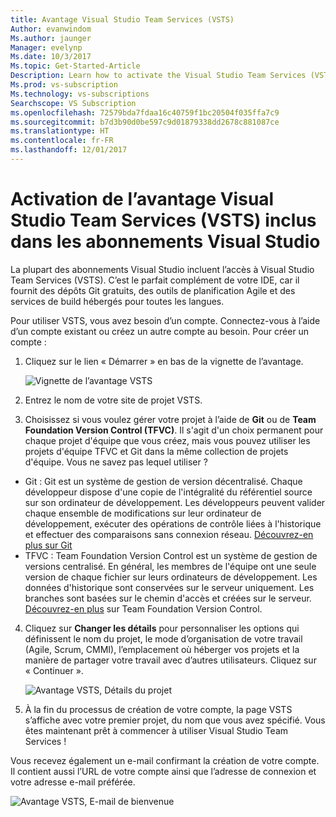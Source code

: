 ```yaml
---
title: Avantage Visual Studio Team Services (VSTS)
Author: evanwindom
Ms.author: jaunger
Manager: evelynp
Ms.date: 10/3/2017
Ms.topic: Get-Started-Article
Description: Learn how to activate the Visual Studio Team Services (VSTS) benefit included in your Visual Studio subscription.
Ms.prod: vs-subscription
Ms.technology: vs-subscriptions
Searchscope: VS Subscription
ms.openlocfilehash: 72579bda7fdaa16c40759f1bc20504f035ffa7c9
ms.sourcegitcommit: b7d3b90d0be597c9d01879338dd2678c881087ce
ms.translationtype: HT
ms.contentlocale: fr-FR
ms.lasthandoff: 12/01/2017
---
```

# <a name="activating-the-visual-studio-team-services-vsts-benefit-in-visual-studio-subscriptions"></a>Activation de l’avantage Visual Studio Team Services (VSTS) inclus dans les abonnements Visual Studio

La plupart des abonnements Visual Studio incluent l’accès à Visual Studio Team Services (VSTS).  C’est le parfait complément de votre IDE, car il fournit des dépôts Git gratuits, des outils de planification Agile et des services de build hébergés pour toutes les langues.  

Pour utiliser VSTS, vous avez besoin d’un compte. Connectez-vous à l’aide d’un compte existant ou créez un autre compte au besoin.  Pour créer un compte :
1.  Cliquez sur le lien « Démarrer » en bas de la vignette de l’avantage.   

    ![Vignette de l’avantage VSTS](_img\vs-vsts\vs-vsts-tile.png)

2.  Entrez le nom de votre site de projet VSTS.  
3.  Choisissez si vous voulez gérer votre projet à l’aide de **Git** ou de **Team Foundation Version Control (TFVC)**.  Il s'agit d'un choix permanent pour chaque projet d'équipe que vous créez, mais vous pouvez utiliser les projets d'équipe TFVC et Git dans la même collection de projets d'équipe.  Vous ne savez pas lequel utiliser ? 
- Git : Git est un système de gestion de version décentralisé. Chaque développeur dispose d'une copie de l'intégralité du référentiel source sur son ordinateur de développement. Les développeurs peuvent valider chaque ensemble de modifications sur leur ordinateur de développement, exécuter des opérations de contrôle liées à l'historique et effectuer des comparaisons sans connexion réseau.  [Découvrez-en plus sur Git](https://www.visualstudio.com/en-us/docs/git/gitquickstart)
- TFVC : Team Foundation Version Control est un système de gestion de versions centralisé. En général, les membres de l'équipe ont une seule version de chaque fichier sur leurs ordinateurs de développement. Les données d'historique sont conservées sur le serveur uniquement. Les branches sont basées sur le chemin d'accès et créées sur le serveur. [Découvrez-en plus](https://www.visualstudio.com/en-us/docs/tfvc/overview) sur Team Foundation Version Control.
 
4.  Cliquez sur **Changer les détails** pour personnaliser les options qui définissent le nom du projet, le mode d’organisation de votre travail (Agile, Scrum, CMMI), l’emplacement où héberger vos projets et la manière de partager votre travail avec d’autres utilisateurs.  Cliquez sur « Continuer ».

    ![Avantage VSTS, Détails du projet](_img\vs-vsts\vs-vsts-project-details.png)

5.  À la fin du processus de création de votre compte, la page VSTS s’affiche avec votre premier projet, du nom que vous avez spécifié.  Vous êtes maintenant prêt à commencer à utiliser Visual Studio Team Services !

Vous recevez également un e-mail confirmant la création de votre compte.  Il contient aussi l’URL de votre compte ainsi que l’adresse de connexion et votre adresse e-mail préférée.  

![Avantage VSTS, E-mail de bienvenue](_img\vs-vsts\vs-vsts-welcome.png)
